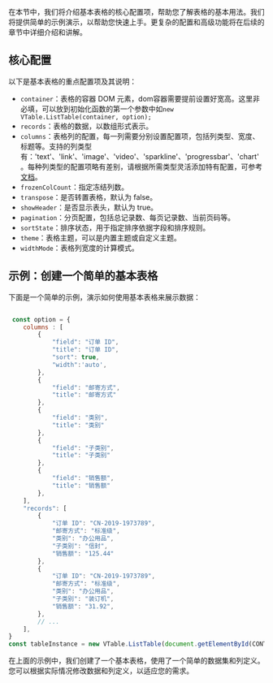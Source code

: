 在本节中，我们将介绍基本表格的核心配置项，帮助您了解表格的基本用法。我们将提供简单的示例演示，以帮助您快速上手。更复杂的配置和高级功能将在后续的章节中详细介绍和讲解。

## 核心配置

以下是基本表格的重点配置项及其说明：

*   `container`：表格的容器 DOM 元素，dom容器需要提前设置好宽高。这里非必填，可以放到初始化函数的第一个参数中如`new VTable.ListTable(container, option);`
*   `records`：表格的数据，以数组形式表示。
*   `columns`：表格列的配置，每一列需要分别设置配置项，包括列类型、宽度、标题等。支持的列类型有：'text'、'link'、'image'、'video'、'sparkline'、'progressbar'、'chart'。每种列类型的配置项略有差别，请根据所需类型灵活添加特有配置，可参考[文档](../../guide/cell_type/cellType)。
*  `frozenColCount`：指定冻结列数。
*   `transpose`：是否转置表格，默认为 false。
*   `showHeader`：是否显示表头，默认为 true。
*   `pagination`：分页配置，包括总记录数、每页记录数、当前页码等。
*   `sortState`：排序状态，用于指定排序依据字段和排序规则。
*   `theme`：表格主题，可以是内置主题或自定义主题。
*   `widthMode`：表格列宽度的计算模式。

## 示例：创建一个简单的基本表格

下面是一个简单的示例，演示如何使用基本表格来展示数据：

```javascript livedemo  template=vtable

 const option = {
    columns : [
        {
            "field": "订单 ID",
            "title": "订单 ID",
            "sort": true,
            "width":'auto',
        },
        {
            "field": "邮寄方式",
            "title": "邮寄方式"
        },
        {
            "field": "类别",
            "title": "类别"
        },
        {
            "field": "子类别",
            "title": "子类别"
        },
        {
            "field": "销售额",
            "title": "销售额"
        },
    ],
    "records": [
        {
            "订单 ID": "CN-2019-1973789",
            "邮寄方式": "标准级",
            "类别": "办公用品",
            "子类别": "信封",
            "销售额": "125.44"
        },
        {
            "订单 ID": "CN-2019-1973789",
            "邮寄方式": "标准级",
            "类别": "办公用品",
            "子类别": "装订机",
            "销售额": "31.92",
        },
        // ...
    ],
}
const tableInstance = new VTable.ListTable(document.getElementById(CONTAINER_ID), option);

```

在上面的示例中，我们创建了一个基本表格，使用了一个简单的数据集和列定义。您可以根据实际情况修改数据和列定义，以适应您的需求。
